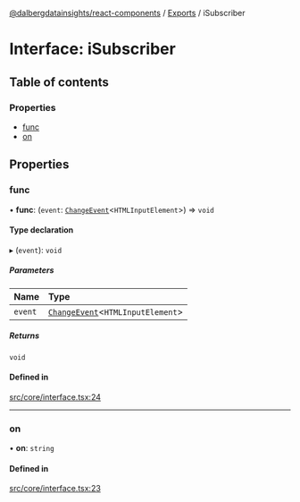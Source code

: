 [@dalbergdatainsights/react-components](../README.md) / [Exports](../modules.md) / iSubscriber

# Interface: iSubscriber

## Table of contents

### Properties

- [func](iSubscriber.md#func)
- [on](iSubscriber.md#on)

## Properties

### func

• **func**: (`event`: [`ChangeEvent`](internal_.ChangeEvent.md)<`HTMLInputElement`\>) => `void`

#### Type declaration

▸ (`event`): `void`

##### Parameters

| Name | Type |
| :------ | :------ |
| `event` | [`ChangeEvent`](internal_.ChangeEvent.md)<`HTMLInputElement`\> |

##### Returns

`void`

#### Defined in

[src/core/interface.tsx:24](https://github.com/DalbergDataInsights/react-components/blob/eddc6af/src/core/interface.tsx#L24)

___

### on

• **on**: `string`

#### Defined in

[src/core/interface.tsx:23](https://github.com/DalbergDataInsights/react-components/blob/eddc6af/src/core/interface.tsx#L23)
